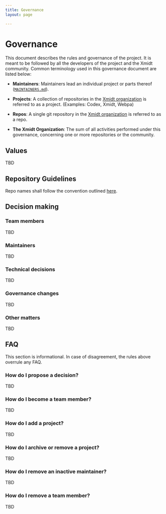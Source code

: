 ```yaml
---
title: Governance
layout: page

---
```


# Governance

This document describes the rules and governance of the project. It is meant to be followed by all the developers of the project and the Xmidt community. Common terminology used in this governance document are listed below:

* **Maintainers**: Maintainers lead an individual project or parts thereof ([`MAINTAINERS.md`](maintainers.md)).

* **Projects**: A collection of repositories in the [Xmidt organization](https://github.com/xmidt-org) is referred to as a project. (Examples: Codex, Xmidt, Webpa)

* **Repos**: A single git repository in the [Xmidt organization](gh) is referred to as a repo.

* **The Xmidt Organization**: The sum of all activities performed under this governance, concerning one or more repositories or the community.

## Values

TBD

## Repository Guidelines

Repo names shall follow the convention outlined [here](/repo-naming/).

## Decision making

### Team members 

TBD

### Maintainers

TBD

### Technical decisions

TBD

### Governance changes

TBD

### Other matters

TBD

## FAQ

This section is informational. In case of disagreement, the rules above overrule any FAQ.

### How do I propose a decision?

TBD

### How do I become a team member?

TBD

### How do I add a project?

TBD

### How do I archive or remove a project?

TBD

### How do I remove an inactive maintainer?

TBD

### How do I remove a team member?

TBD
